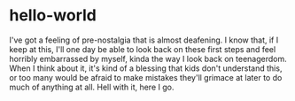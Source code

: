 # hello-world

I've got a feeling of pre-nostalgia that is almost deafening. I know that, if I keep at this, I'll one day be able to look back on these first steps and feel horribly embarrassed by myself, kinda the way I look back on teenagerdom. When I think about it, it's kind of a blessing that kids don't understand this, or too many would be afraid to make mistakes they'll grimace at later to do much of anything at all. Hell with it, here I go.
